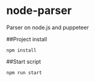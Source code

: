 # node-parser
Parser on node.js and puppeteer

##Project install
```
npm install
```

##Start script
```
npm run start
```
